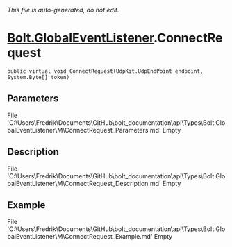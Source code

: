 *This file is auto-generated, do not edit.*

# [Bolt.GlobalEventListener](Types/Bolt.GlobalEventListener.md).ConnectRequest
`public virtual void ConnectRequest(UdpKit.UdpEndPoint endpoint, System.Byte[] token)`
## Parameters
File 'C:\Users\Fredrik\Documents\GitHub\bolt_documentation\api\Types\Bolt.GlobalEventListener\M\ConnectRequest_Parameters.md' Empty
## Description
File 'C:\Users\Fredrik\Documents\GitHub\bolt_documentation\api\Types\Bolt.GlobalEventListener\M\ConnectRequest_Description.md' Empty
## Example
File 'C:\Users\Fredrik\Documents\GitHub\bolt_documentation\api\Types\Bolt.GlobalEventListener\M\ConnectRequest_Example.md' Empty
